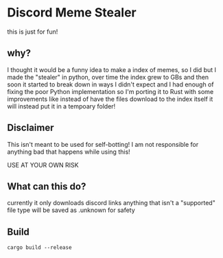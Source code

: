 # Discord Meme Stealer
this is just for fun!

## why?
I thought it would be a funny idea to make a index of memes, so I did but I made the "stealer" in python, over time the index grew to GBs and then soon it started to break down in ways I didn't expect and I had enough of fixing the poor Python implementation so I'm porting it to Rust with some improvements like instead of have the files download to the index itself it will instead put it in a tempoary folder! 

## Disclaimer
This isn't meant to be used for self-botting!
I am not responsible for anything bad that happens while using this!

USE AT YOUR OWN RISK

## What can this do?
currently it only downloads discord links
anything that isn't a "supported" file type will be saved as .unknown for safety

## Build
`cargo build --release`
